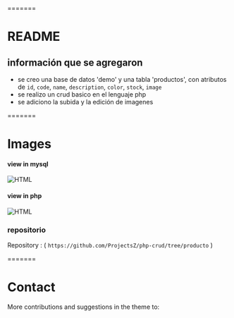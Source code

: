 
=======
# README
## información que se agregaron
* se creo una base de datos 'demo' y una tabla 'productos', con atributos de `id`, `code`, `name`, `description`, `color`, `stock`, `image` 
* se realizo un crud basico en el lenguaje php
* se adiciono la subida y la edición de imagenes

=======
# Images

#### view in mysql
![HTML](https://i.imgur.com/dvn85wg.png)
#### view in php
![HTML](https://i.imgur.com/TrY5FBJ.png)

### repositorio
Repository : ( `https://github.com/ProjectsZ/php-crud/tree/producto` )

=======
# Contact
More contributions and suggestions in the theme to:
